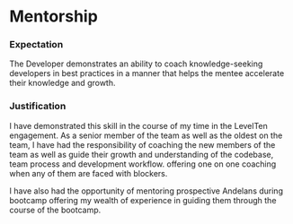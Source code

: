 # Mentorship

### Expectation
The Developer demonstrates an ability to coach knowledge-seeking developers in best practices in a manner that helps the mentee accelerate their knowledge and growth.

### Justification
I have demonstrated this skill in the course of my time in the LevelTen engagement. As a senior member of the team as well as the oldest on the team, I have had the responsibility of coaching the new members of the team as well as guide their growth and understanding of the codebase, team process and development workflow. offering one on one coaching when any of them are faced with blockers.

I have also had the opportunity of mentoring prospective Andelans during bootcamp offering my wealth of experience in guiding them through the course of the bootcamp.